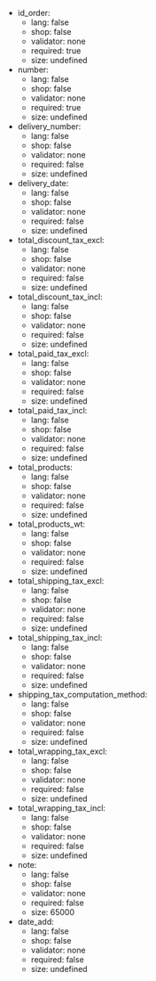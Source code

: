  * id_order:
    * lang: false
    * shop: false
    * validator: none
    * required: true
    * size: undefined
 * number:
    * lang: false
    * shop: false
    * validator: none
    * required: true
    * size: undefined
 * delivery_number:
    * lang: false
    * shop: false
    * validator: none
    * required: false
    * size: undefined
 * delivery_date:
    * lang: false
    * shop: false
    * validator: none
    * required: false
    * size: undefined
 * total_discount_tax_excl:
    * lang: false
    * shop: false
    * validator: none
    * required: false
    * size: undefined
 * total_discount_tax_incl:
    * lang: false
    * shop: false
    * validator: none
    * required: false
    * size: undefined
 * total_paid_tax_excl:
    * lang: false
    * shop: false
    * validator: none
    * required: false
    * size: undefined
 * total_paid_tax_incl:
    * lang: false
    * shop: false
    * validator: none
    * required: false
    * size: undefined
 * total_products:
    * lang: false
    * shop: false
    * validator: none
    * required: false
    * size: undefined
 * total_products_wt:
    * lang: false
    * shop: false
    * validator: none
    * required: false
    * size: undefined
 * total_shipping_tax_excl:
    * lang: false
    * shop: false
    * validator: none
    * required: false
    * size: undefined
 * total_shipping_tax_incl:
    * lang: false
    * shop: false
    * validator: none
    * required: false
    * size: undefined
 * shipping_tax_computation_method:
    * lang: false
    * shop: false
    * validator: none
    * required: false
    * size: undefined
 * total_wrapping_tax_excl:
    * lang: false
    * shop: false
    * validator: none
    * required: false
    * size: undefined
 * total_wrapping_tax_incl:
    * lang: false
    * shop: false
    * validator: none
    * required: false
    * size: undefined
 * note:
    * lang: false
    * shop: false
    * validator: none
    * required: false
    * size: 65000
 * date_add:
    * lang: false
    * shop: false
    * validator: none
    * required: false
    * size: undefined

